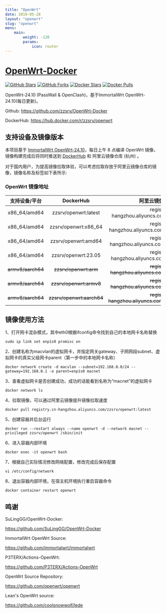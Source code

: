 ```yaml
---
title: "OpenWrt"
date: 2019-05-28
layout: "openwrt"
slug: "openwrt"
menu:
    main:
        weight: -120
        params: 
            icon: router
---
```


# [OpenWrt-Docker](https://github.com/zzsrv/OpenWrt-Docker)

[![GitHub Stars](https://img.shields.io/github/stars/zzsrv/OpenWrt-Docker.svg?style=flat-square&label=Stars&logo=github)](https://github.com/zzsrv/OpenWrt-Docker/stargazers)
[![GitHub Forks](https://img.shields.io/github/forks/zzsrv/OpenWrt-Docker.svg?style=flat-square&label=Forks&logo=github)](https://github.com/zzsrv/OpenWrt-Docker/fork)
[![Docker Stars](https://img.shields.io/docker/stars/zzsrv/openwrt.svg?style=flat-square&label=Stars&logo=docker)](https://hub.docker.com/r/zzsrv/openwrt)
[![Docker Pulls](https://img.shields.io/docker/pulls/zzsrv/openwrt.svg?style=flat-square&label=Pulls&logo=docker&color=orange)](https://hub.docker.com/r/zzsrv/openwrt)

OpenWrt-24.10 (PassWall & OpenClash)，基于ImmortalWrt OpenWrt-24.10(每日更新)。

Github: <https://github.com/zzsrv/OpenWrt-Docker>

DockerHub: <https://hub.docker.com/r/zzsrv/openwrt>

## 支持设备及镜像版本

本项目基于 [ImmortalWrt OpenWrt-24.10](https://github.com/immortalwrt/immortalwrt/tree/openwrt-24.10)，每日上午 8 点编译 OpenWrt 镜像，镜像构建完成后将同时推送到 [DockerHub](https://hub.docker.com/r/zzsrv/openwrt) 和 阿里云镜像仓库 (杭州) 。

对于国内用户，为提高镜像拉取体验，可以考虑拉取存放于阿里云镜像仓库的镜像，镜像名称及标签如下表所示:

### OpenWrt 镜像地址

|  支持设备/平台  |        DockerHub        |                  阿里云镜像仓库 (杭州)                  |
| :-------------: | :---------------------: | :-----------------------------------------------------: |
|  x86_64/amd64   | zzsrv/openwrt:latest | registry.cn-hangzhou.aliyuncs.com/zzsrv/openwrt:latest |
|  x86_64/amd64   | zzsrv/openwrt:x86_64 | registry.cn-hangzhou.aliyuncs.com/zzsrv/openwrt:x86_64 |
|  x86_64/amd64   | zzsrv/openwrt:amd64 | registry.cn-hangzhou.aliyuncs.com/zzsrv/openwrt:amd64 |
|  x86_64/amd64   | zzsrv/openwrt:23.05 | registry.cn-hangzhou.aliyuncs.com/zzsrv/openwrt:23.05 |
|  <del>armv8/aarch64</del>   | <del>zzsrv/openwrt:arm</del> | <del>registry.cn-hangzhou.aliyuncs.com/zzsrv/openwrt:arm64</del> |
|  <del>armv8/aarch64</del>   | <del>zzsrv/openwrt:armv8</del> | <del>registry.cn-hangzhou.aliyuncs.com/zzsrv/openwrt:armv8</del> |
|  <del>armv8/aarch64</del>   | <del>zzsrv/openwrt:aarch64</del> | <del>registry.cn-hangzhou.aliyuncs.com/zzsrv/openwrt:aarch64</del> |

## 镜像使用方法

1、打开网卡混杂模式，其中eth0根据ifconfig命令找到自己的本地网卡名称替换
```
sudo ip link set enp1s0 promisc on
```
2、创建名称为macvlan的虚拟网卡，并指定网关gateway、子网网段subnet、虚拟网卡的真实父级网卡parent（第一步中的本地网卡名称）
```
docker network create -d macvlan --subnet=192.168.0.0/24 --gateway=192.168.0.1 -o parent=enp1s0 macnet
```
3、查看虚拟网卡是否创建成功，成功的话能看到名称为“macnet”的虚拟网卡
```
docker network ls
```
4、拉取镜像，可以通过阿里云镜像提升镜像拉取速度
```
docker pull registry.cn-hangzhou.aliyuncs.com/zzsrv/openwrt:latest
```
5、创建容器并后台运行
```
docker run --restart always --name openwrt -d --network macnet --privileged zzsrv/openwrt /sbin/init
```
6、进入容器内部环境
```
docker exec -it openwrt bash
```
7、根据自己实际情况修改网络配置，修改完成后保存配置
```
vi /etc/config/network
```
8、退出容器内部环境，在宿主机环境执行重启容器命令
```
docker container restart openwrt
```

## 鸣谢

SuLingGG/OpenWrt-Docker:

<https://github.com/SuLingGG/OpenWrt-Docker>

ImmortalWrt OpenWrt Source:

<https://github.com/immortalwrt/immortalwrt>

P3TERX/Actions-OpenWrt:

<https://github.com/P3TERX/Actions-OpenWrt>

OpenWrt Source Repository:

<https://github.com/openwrt/openwrt>

Lean's OpenWrt source:

<https://github.com/coolsnowwolf/lede>
